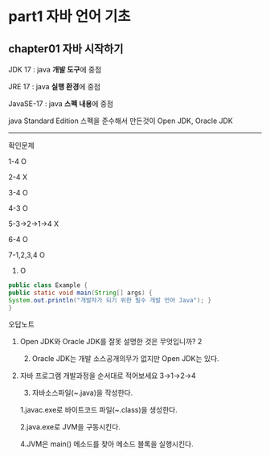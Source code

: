 # **part1 자바 언어 기초**

## chapter01 자바 시작하기

JDK 17 :  java **개발 도구**에 중점

JRE 17  : java **실행 환경**에 중점

JavaSE-17  : java **스펙 내용**에 중점

java Standard Edition 스펙을 준수해서 만든것이 Open JDK, Oracle JDK

---

확인문제 

1-4 O

2-4 X

3-4 O

4-3 O

5-3→2→1→4 X

6-4 O

7-1,2,3,4 O

1. O

```java
public class Example {
public static void main(String[] args) {
System.out.println("개발자가 되기 위한 필수 개발 언어 Java"); }
}
```

오답노트

1. Open JDK와 Oracle JDK를 잘못 설명한 것은 무엇입니까?  2
    
    2. Oracle JDK는 개발 소스공개의무가 없지만 Open JDK는 있다.
    

1. 자바 프로그램 개발과정을 순서대로 적어보세요 3→1→2→4
    
    3. 자바소스파일(~.java)을 작성한다.
    
    1.javac.exe로 바이트코드 파일(~.class)을 생성한다.
    
    2.java.exe로 JVM을 구동시킨다.
    
    4.JVM은 main() 메소드를 찾아 메소드 블록을 실행시킨다.
